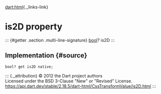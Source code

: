 [dart:html](../../dart-html/dart-html-library){._links-link}

is2D property
=============

::: {#getter .section .multi-line-signature}
[bool](../../dart-core/bool-class)? is2D
:::

Implementation {#source}
--------------

``` {.language-dart data-language="dart"}
bool? get is2D native;
```

::: {._attribution}
© 2012 the Dart project authors\
Licensed under the BSD 3-Clause \"New\" or \"Revised\" License.\
<https://api.dart.dev/stable/2.18.5/dart-html/CssTransformValue/is2D.html>
:::
